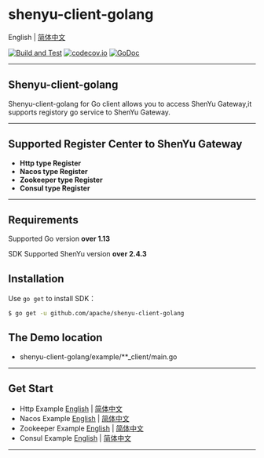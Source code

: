# shenyu-client-golang

English | [简体中文](README_CN.md)

[![Build and Test](https://github.com/apache/shenyu-client-golang/actions/workflows/build.yml/badge.svg?branch=main)](https://github.com/apache/shenyu-client-golang/actions)
[![codecov.io](https://codecov.io/gh/apache/shenyu-client-golang/coverage.svg?branch=main)](https://app.codecov.io/gh/apache/shenyu-client-golang?branch=main)
[![GoDoc](https://godoc.org/github.com/apache/shenyu-client-golang?status.svg)](https://godoc.org/github.com/apache/shenyu-client-golang)

---

## Shenyu-client-golang

Shenyu-client-golang for Go client allows you to access ShenYu Gateway,it supports registory go service to ShenYu
Gateway.

---
## Supported Register Center to ShenYu Gateway

* **Http type Register**
* **Nacos type Register**
* **Zookeeper type Register**
* **Consul type Register**

---

## Requirements

Supported Go version **over 1.13**

SDK Supported ShenYu version **over 2.4.3**

## Installation

Use `go get` to install SDK：

```sh
$ go get -u github.com/apache/shenyu-client-golang
```

## The Demo location

* shenyu-client-golang/example/**_client/main.go
---

## Get Start

* Http Example  [English](doc/HTTP_EN.md)  | [简体中文](doc/HTTP_CN.md)
* Nacos Example [English](doc/NACOS_EN.md)  | [简体中文](doc/NACOS_CN.md)
* Zookeeper Example [English](doc/ZK_EN.md)  | [简体中文](doc/ZK_CN.md)
* Consul Example [English](doc/CONSUL_EN.md)  | [简体中文](doc/CONSUL_CN.md)

---

